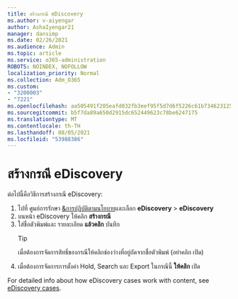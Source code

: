```yaml
---
title: สร้างกรณี eDiscovery
ms.author: v-aiyengar
author: AshaIyengar21
manager: dansimp
ms.date: 02/26/2021
ms.audience: Admin
ms.topic: article
ms.service: o365-administration
ROBOTS: NOINDEX, NOFOLLOW
localization_priority: Normal
ms.collection: Adm_O365
ms.custom:
- "3200003"
- "7221"
ms.openlocfilehash: aa505491f205eafd032fb3eef95f5d7d6f5226c61b73462312573789745258fc
ms.sourcegitcommit: b5f7da89a650d2915dc652449623c78be6247175
ms.translationtype: MT
ms.contentlocale: th-TH
ms.lasthandoff: 08/05/2021
ms.locfileid: "53988386"
---
```

# <a name="create-an-ediscovery-case"></a>สร้างกรณี eDiscovery

ต่อไปนี้คือวิธีการสร้างกรณี eDiscovery:

1. ไปที่ ศูนย์การรักษา [&การปฏิบัติตามนโยบาย](https://go.microsoft.com/fwlink/p/?linkid=2077143)และเลือก **eDiscovery**  >  **eDiscovery**
1. บนหน้า eDiscovery ให้คลิก **สร้างกรณี**
1. ใส่ชื่อตัวพิมพ์และ รายละเอียด **แล้วคลิก** บันทึก
    > [!TIP]
    >เมื่อต้องการจัดการสิทธิ์ของกรณีให้คลิกช่องว่างที่อยู่ถัดจากชื่อตัวพิมพ์ (อย่าคลิก เปิด)
1. เมื่อต้องการจัดการการตั้งค่า Hold, Search และ Export ในกรณีนี้ **ให้คลิก** เปิด

For detailed info about how eDiscovery cases work with content, see [eDiscovery cases](https://go.microsoft.com/fwlink/?linkid=2101589).

